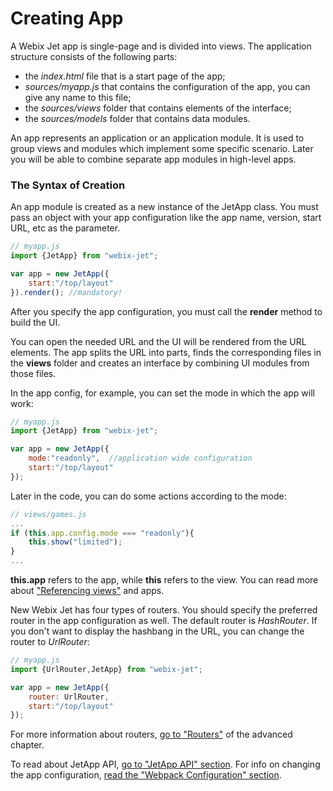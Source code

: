 # Creating App

A Webix Jet app is single-page and is divided into views. The application structure consists of the following parts:

- the *index.html* file that is a start page of the app;
- *sources/myapp.js* that contains the configuration of the app, you can give any name to this file;
- the *sources/views* folder that contains elements of the interface;
- the *sources/models* folder that contains data modules.

An app represents an application or an application module. It is used to group views and modules which implement some specific scenario. Later you will be able to combine separate app modules in high-level apps.

### The Syntax of Creation

An app module is created as a new instance of the JetApp class. You must pass an object with your app configuration like the app name, version, start URL, etc as the parameter.

~~~js
// myapp.js
import {JetApp} from "webix-jet";

var app = new JetApp({
    start:"/top/layout"
}).render(); //mandatory!
~~~

After you specify the app configuration, you must call the **render** method to build the UI.

You can open the needed URL and the UI will be rendered from the URL elements. The app splits the URL into parts, finds the corresponding files in the **views** folder and creates an interface by combining UI modules from those files.

In the app config, for example, you can set the mode in which the app will work:

```js
// myapp.js
import {JetApp} from "webix-jet";

var app = new JetApp({
	mode:"readonly",  //application wide configuration
	start:"/top/layout"
});
```

Later in the code, you can do some actions according to the mode:

```js
// views/games.js
...
if (this.app.config.mode === "readonly"){
	this.show("limited");
}
...
```

**this.app** refers to the app, while **this** refers to the view. You can read more about ["Referencing views"](../details/referencing.md) and apps.

New Webix Jet has four types of routers. You should specify the preferred router in the app configuration as well. The default router is *HashRouter*. If you don't want to display the hashbang in the URL, you can change the router to *UrlRouter*:

```js
// myapp.js
import {UrlRouter,JetApp} from "webix-jet";

var app = new JetApp({
	router: UrlRouter,
    start:"/top/layout"
});
```

For more information about routers, [go to "Routers"](../details/routers.md) of the advanced chapter.

To read about JetApp API, [go to "JetApp API" section](../details/app.md). For info on changing the app configuration, [read the "Webpack Configuration" section](../details/webpackconfig.md).